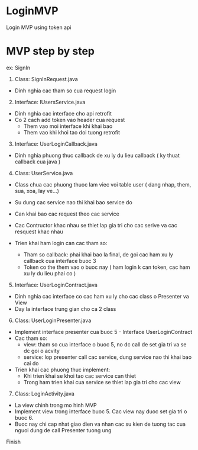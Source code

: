 # LoginMVP
Login MVP using token api

# MVP step by step
ex: SignIn
1. Class: SignInRequest.java
- Dinh nghia cac tham so cua request login 

2. Interface: IUsersService.java
- Dinh nghia cac interface cho api retrofit
- Co 2 cach add token vao header cua request 
  + Them vao moi interface khi khai bao
  + Them vao khi khoi tao doi tuong retrofit 

3. Interface: UserLoginCallback.java
- Dinh nghia phuong thuc callback de xu ly du lieu callback ( ky thuat callback cua java )

4. Class: UserService.java
- Class chua cac phuong thuoc lam viec voi table user ( dang nhap, them, sua, xoa, lay ve...)
- Su dung cac service nao thi khai bao service do
- Can khai bao cac request theo cac service 
- Cac Contructor khac nhau se thiet lap gia tri cho cac serive va cac resquest khac nhau

- Trien khai ham login can cac tham so:
  + Tham so callback: phai khai bao la final, de goi cac ham xu ly callback cua interface buoc 3
  + Token co the them vao o buoc nay ( ham login k can token, cac ham xu ly du lieu phai co )

5. Interface: UserLoginContract.java
- Dinh nghia cac interface co cac ham xu ly cho cac class o Presenter va View
- Day la interface trung gian cho ca 2 class

6. Class: UserLoginPresenter.java 
- Implement interface presenter cua buoc 5 - Interface UserLoginContract
- Cac tham so:
  + view: tham so cua interface o buoc 5, no dc call de set gia tri va se dc goi o acvity
  + service: lop presenter call cac service, dung service nao thi khai bao cai do
- Trien khai cac phuong thuc implement:
  + Khi trien khai se khoi tao cac service can thiet
  + Trong ham trien khai cua service se thiet lap gia tri cho cac view

7. Class: LoginActivity.java 
- La view chinh trong mo hinh MVP
- Implement view trong interface buoc 5. Cac view nay duoc set gia tri o buoc 6. 
- Buoc nay chi cap nhat giao dien va nhan cac su kien de tuong tac cua nguoi dung de call Presenter tuong ung

Finish
